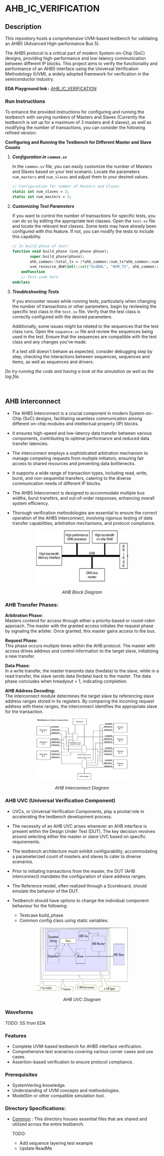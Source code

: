 # AHB_IC_VERIFICATION
## Description
This repository hosts a comprehensive UVM-based testbench for validating an AHB5 (Advanced High-performance Bus 5).

The AHB5 protocol is a critical part of modern System-on-Chip (SoC) designs, providing high-performance and low-latency communication between different IP blocks. This project aims to verify the functionality and performance of an AHB5 interface using the Universal Verification Methodology (UVM), a widely adopted framework for verification in the semiconductor industry.

**EDA Playground link :** [AHB_IC_VERIFICATION](https://www.edaplayground.com/x/Ff8B) <br>

### Run Instructions <br>
To enhance the provided instructions for configuring and running the testbench with varying numbers of Masters and Slaves (Currently the testbench is set up for a maximum of 3 masters and 4 slaves), as well as modifying the number of transactions, you can consider the following refined version:

**Configuring and Running the Testbench for Different Master and Slave Counts**

1. ***Configuration in `common.sv`***

   In the `common.sv` file, you can easily customize the number of Masters and Slaves based on your test scenario. Locate the parameters `num_masters` and `num_slaves` and adjust them to your desired values.

   ```systemverilog
   // Configuration for number of Masters and Slaves
   static int num_slaves = 3;
   static int num_masters = 3;

2. ***Customizing Test Parameters***

   If you want to control the number of transactions for specific tests, you can do so by editing the appropriate test classes. Open the `test.sv` file and locate the relevant test classes. Some tests may have already been configured with this feature. If not, you can    modify the tests to include this capability.
   ```systemverilog
   // In build phase of test:
   function void build_phase (uvm_phase phase);
           super.build_phase(phase);
           ahb_common::total_tx = 2*ahb_common::num_tx*ahb_common::num_masters;
           uvm_resource_db#(int)::set("GLOBAL", "NUM_TX", ahb_common::num_tx , this);
       endfunction
       // Test code here
   endclass
   ```
3. ***Troubleshooting Tests***

   If you encounter issues while running tests, particularly when changing the number of transactions or other parameters, begin by reviewing the specific test class in the `test.sv` file. Verify that the test class is correctly configured with the desired parameters.

   Additionally, some issues might be related to the sequences that the test class runs. Open the `sequence.sv` file and review the sequences being used in the test. Ensure that the sequences are compatible with the test class and any changes you've made.

   If a test still doesn't behave as expected, consider debugging step by step, checking the interactions between sequences, sequences and items, as well as sequences and drivers.

*Do try running the code and having a look at the simulation as well as the log file.*

</br>

## AHB Interconnect 
  
- The AHB5 Interconnect is a crucial component in modern System-on-Chip (SoC) designs, facilitating seamless communication among different on-chip modules and intellectual property (IP) blocks.

- It ensures high-speed and low-latency data transfer between various components, contributing to optimal performance and reduced data transfer latencies.

- The interconnect employs a sophisticated arbitration mechanism to manage competing requests from multiple initiators, ensuring fair access to shared resources and preventing data bottlenecks.

- It supports a wide range of transaction types, including read, write, burst, and non-sequential transfers, catering to the diverse communication needs of different IP blocks.

- The AHB5 Interconnect is designed to accommodate multiple bus widths, burst transfers, and out-of-order responses, enhancing overall system efficiency.

- Thorough verification methodologies are essential to ensure the correct operation of the AHB5 Interconnect, involving rigorous testing of data transfer capabilities, arbitration mechanisms, and protocol compliance.

<p align="center">
   <img width="60%"  src="Images/AHB_Block_Diagram.png"/> </p>
  <p align="center"> <em>AHB Block Diagram </em></p> 

### AHB Transfer Phases:

<strong>Arbitration Phase:</strong> <br>
Masters contend for access through either a priority-based or round-robin approach. The master with the granted access initiates the request phase by signaling the arbiter. Once granted, this master gains access to the bus.

<strong>Request Phase:</strong> <br>
This phase occurs multiple times within the AHB protocol. The master with access drives address and control information to the target slave, initializing a new transfer.

<strong>Data Phase:</strong> <br>
In a write transfer, the master transmits data (hwdata) to the slave, while in a read transfer, the slave sends data (hrdata) back to the master. The data phase concludes when hreadyout = 1, indicating completion.

<strong>AHB Address Decoding:</strong> <br>
The interconnect module determines the target slave by referencing slave address ranges stored in its registers. By comparing the incoming request address with these ranges, the interconnect identifies the appropriate slave for the transaction.

<p align="center">
<img width="60%" src="Images/AHB_Interconnect_arch.png"/> </p> 
<p align="center"><em>AHB Interconnect Diagram</em> </p>

### AHB UVC (Universal Verification Component)

- UVCs, or Universal Verification Components, play a pivotal role in accelerating the testbench development process.

- The necessity of an AHB UVC arises whenever an AHB interface is present within the Design Under Test (DUT). The key decision revolves around selecting either the master or slave UVC based on specific requirements.

- The testbench architecture must exhibit configurability, accommodating a parameterized count of masters and slaves to cater to diverse scenarios.

- Prior to initiating transactions from the master, the DUT (AHB interconnect) mandates the configuration of slave address ranges.

- The Reference model, often realized through a Scoreboard, should emulate the behavior of the DUT.

- Testbench should have options to change the individual component behaviour for the following:
  - Testcase build_phase
  - Common config class using static variables.

<p align="center">
<img width="60%" src="Images/AHB_UVC_Diagram.png"/> </p>
<p align="center"><em> AHB UVC Diagram</em> </p>

### Waveforms 
TODO: SS from EDA
  
### Features
- Complete UVM-based testbench for AHB5 interface verification.
- Comprehensive test scenarios covering various corner cases and use cases.
- Assertion-based verification to ensure protocol compliance.

### Prerequisites
- SystemVerilog knowledge.
- Understanding of UVM concepts and methodologies.
- ModelSim or other compatible simulation tool.

### Directory Specifications:

- [Common](Common) : This directory houses essential files that are shared and utilized across the entire testbench.


  TODO:
     - Add sequence layering test example
     - Update ReadMe
  
